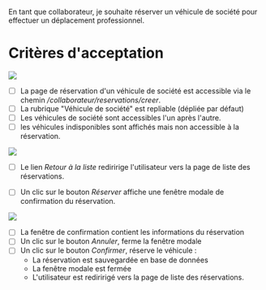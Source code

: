 En tant que collaborateur, je souhaite réserver un véhicule de société pour effectuer un déplacement professionnel.

# Critères d'acceptation

![](https://github.com/DiginamicFormation/ressources-atelier/raw/master/gestion-du-transport/collab.reservations.reserver.vehicule.societe.png)

* [ ] La page de réservation d'un véhicule de société est accessible via le chemin _/collaborateur/reservations/creer_.
* [ ] La rubrique "Véhicule de société" est repliable (dépliée par défaut)
* [ ] Les véhicules de société sont accessibles l'un après l'autre.
* [ ] les véhicules indisponibles sont affichés mais non accessible à la réservation.

![](https://github.com/DiginamicFormation/ressources-atelier/raw/master/gestion-du-transport/collab.reservations.reserver.vehicule.societe.indispo.png)

* [ ] Le lien _Retour à la liste_ rediririge l'utilisateur vers la page de liste des réservations.
* [ ] Un clic sur le bouton _Réserver_ affiche une fenêtre modale de confirmation du réservation.


![](https://github.com/DiginamicFormation/ressources-atelier/raw/master/gestion-du-transport/collab.reservations.reserver.vehicule.societe.confirmation.png)

* [ ] La fenêtre de confirmation contient les informations du réservation
* [ ] Un clic sur le bouton _Annuler_, ferme la fenêtre modale
* [ ] Un clic sur le bouton _Confirmer_, réserve le véhicule :
  * La réservation est sauvegardée en base de données
  * La fenêtre modale est fermée
  * L'utilisateur est rediririgé vers la page de liste des réservations.
  